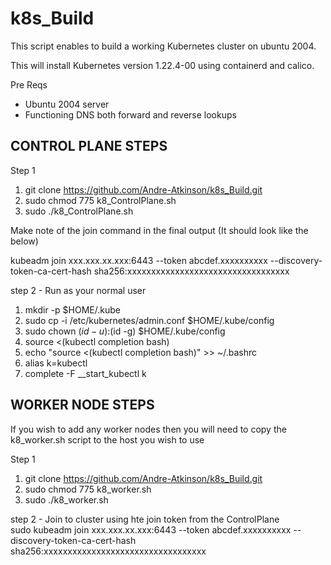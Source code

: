 # k8s_Build
This script enables to build a working Kubernetes cluster on ubuntu 2004.

This will install Kubernetes version 1.22.4-00 using containerd and calico.

Pre Reqs
- Ubuntu 2004 server
- Functioning DNS both forward and reverse lookups

## CONTROL PLANE STEPS
Step 1
1. git clone https://github.com/Andre-Atkinson/k8s_Build.git
2. sudo chmod 775 k8_ControlPlane.sh
3. sudo ./k8_ControlPlane.sh

Make note of the join command in the final output (It should look like the below)

kubeadm join xxx.xxx.xx.xxx:6443 --token abcdef.xxxxxxxxxx --discovery-token-ca-cert-hash sha256:xxxxxxxxxxxxxxxxxxxxxxxxxxxxxxxxxx 

step 2 - Run as your normal user
1. mkdir -p $HOME/.kube
2. sudo cp -i /etc/kubernetes/admin.conf $HOME/.kube/config
3. sudo chown $(id -u):$(id -g) $HOME/.kube/config
4. source <(kubectl completion bash)
5. echo "source <(kubectl completion bash)" >> ~/.bashrc
6. alias k=kubectl
7. complete -F __start_kubectl k

## WORKER NODE STEPS
If you wish to add any worker nodes then you will need to copy the k8_worker.sh script to the host you wish to use

Step 1
1. git clone https://github.com/Andre-Atkinson/k8s_Build.git
2. sudo chmod 775 k8_worker.sh
3. sudo ./k8_worker.sh

step 2 - Join to cluster using hte join token from the ControlPlane <br />
sudo kubeadm join xxx.xxx.xx.xxx:6443 --token abcdef.xxxxxxxxxx --discovery-token-ca-cert-hash sha256:xxxxxxxxxxxxxxxxxxxxxxxxxxxxxxxxxx 
